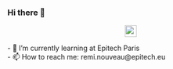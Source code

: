 ### Hi there 👋

<!--
**Remnou2/Remnou2** is a ✨ _special_ ✨ repository because its `README.md` (this file) appears on your GitHub profile.

Here are some ideas to get you started:

- 🔭 I’m currently working on ...
- 🌱 I’m currently learning ...
- 👯 I’m looking to collaborate on ...
- 🤔 I’m looking for help with ...
- 💬 Ask me about ...
- 📫 How to reach me: ...
- 😄 Pronouns: ...
- ⚡ Fun fact: ...
-->

<p align='center'>
  <img src="https://hatscripts.github.io/circle-flags/flags/kr.svg" width="24">
</p>
- 📗 I’m currently learning at Epitech Paris<br/>
- 📫 How to reach me: remi.nouveau@epitech.eu<br/>
</p>